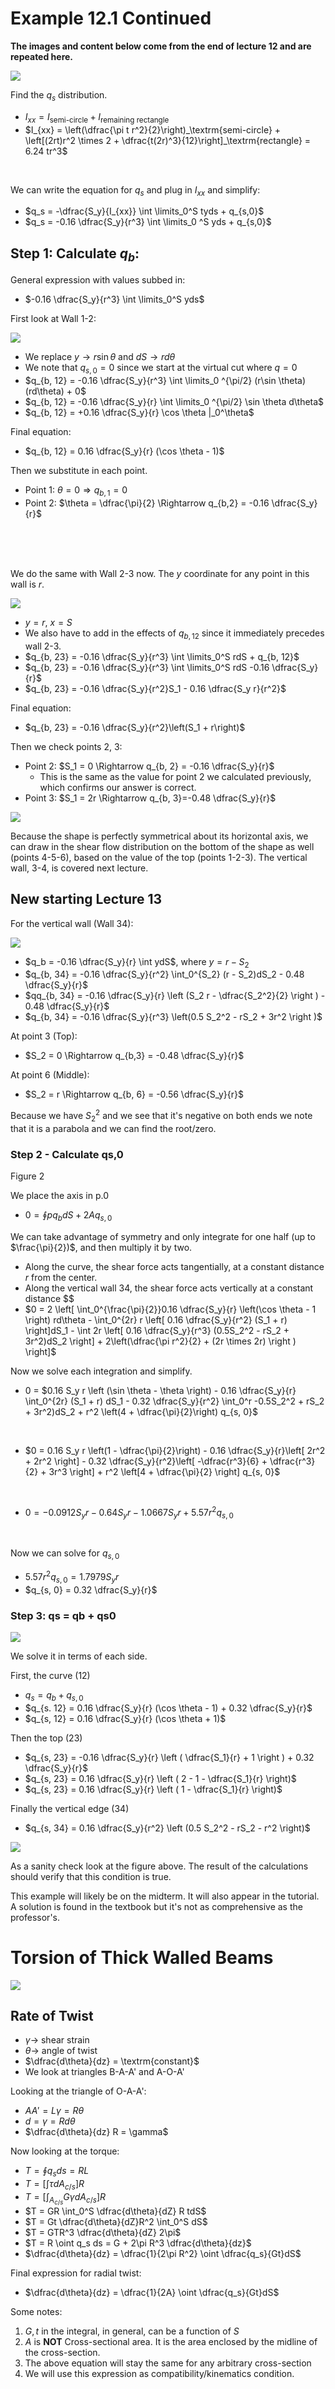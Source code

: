 
# Example 12.1 Continued

**The images and content below come from the end of lecture 12 and are repeated here.**

![](L12-3.png)

Find the $q_s$ distribution.
- $I_{xx} = I_\textrm{semi-circle} + I_\textrm{remaining rectangle}$
- $I_{xx} = \left(\dfrac{\pi t r^2}{2}\right)_\textrm{semi-circle} + \left[(2rt)r^2 \times 2 + \dfrac{t(2r)^3}{12}\right]_\textrm{rectangle} = 6.24 tr^3$ 

<br>

We can write the equation for $q_s$ and plug in $I_{xx}$ and simplify:
- $q_s = -\dfrac{S_y}{I_{xx}} \int \limits_0^S tyds + q_{s,0}$
- $q_s = -0.16 \dfrac{S_y}{r^3} \int \limits_0 ^S yds + q_{s,0}$

## Step 1: Calculate $q_b$:

General expression with values subbed in:
- $-0.16 \dfrac{S_y}{r^3} \int \limits_0^S yds$

First look at Wall 1-2:

![](L12-4.png)

- We replace $y \rightarrow r \sin \theta$ and $dS \rightarrow r d\theta$
- We note that $q_{s, 0} = 0$ since we start at the virtual cut where $q = 0$
- $q_{b, 12} = -0.16 \dfrac{S_y}{r^3} \int \limits_0 ^{\pi/2} (r\sin \theta) (rd\theta) + 0$
- $q_{b, 12} = -0.16 \dfrac{S_y}{r} \int \limits_0 ^{\pi/2} \sin \theta d\theta$
- $q_{b, 12} = +0.16 \dfrac{S_y}{r} \cos \theta |_0^\theta$

Final equation:
- $q_{b, 12} = 0.16 \dfrac{S_y}{r} (\cos \theta - 1)$

Then we substitute in each point.
- Point 1: $\theta = 0 \Rightarrow q_{b,1} = 0$
- Point 2: $\theta = \dfrac{\pi}{2} \Rightarrow q_{b,2} = -0.16 \dfrac{S_y}{r}$

<br> <br> <br>

We do the same with Wall 2-3 now. The $y$ coordinate for any point in this wall is $r$.

![](L12-5.png)

- $y = r$, $x = S$
- We also have to add in the effects of $q_{b,12}$ since it immediately precedes wall 2-3.
- $q_{b, 23} = -0.16 \dfrac{S_y}{r^3} \int \limits_0^S rdS + q_{b, 12}$
- $q_{b, 23} = -0.16 \dfrac{S_y}{r^3} \int \limits_0^S rdS -0.16 \dfrac{S_y}{r}$
- $q_{b, 23} = -0.16 \dfrac{S_y}{r^2}S_1 - 0.16 \dfrac{S_y r}{r^2}$

Final equation:
- $q_{b, 23} = -0.16 \dfrac{S_y}{r^2}\left(S_1 + r\right)$

Then we check points 2, 3:
- Point 2: $S_1 = 0 \Rightarrow q_{b, 2} = -0.16 \dfrac{S_y}{r}$
  - This is the same as the value for point 2 we calculated previously, which confirms our answer is correct.
- Point 3: $S_1 = 2r \Rightarrow q_{b, 3}=-0.48 \dfrac{S_y}{r}$

![](L12-6.png)

Because the shape is perfectly symmetrical about its horizontal axis, we can draw in the shear flow distribution on the bottom of the shape as well (points 4-5-6), based on the value of the top (points 1-2-3). The vertical wall, 3-4, is covered next lecture.


## New starting Lecture 13

For the vertical wall (Wall 34):

![](L13-1.png)

- $q_b = -0.16 \dfrac{S_y}{r} \int ydS$, where $y = r - S_2$
- $q_{b, 34} = -0.16 \dfrac{S_y}{r^2} \int_0^{S_2} (r - S_2)dS_2 - 0.48 \dfrac{S_y}{r}$
- $qq_{b, 34} = -0.16 \dfrac{S_y}{r} \left (S_2 r - \dfrac{S_2^2}{2}  \right ) - 0.48 \dfrac{S_y}{r}$
- $q_{b, 34} = -0.16 \dfrac{S_y}{r^3} \left(0.5 S_2^2 - rS_2 + 3r^2 \right )$

At point 3 (Top):
- $S_2 = 0 \Rightarrow q_{b,3} = -0.48 \dfrac{S_y}{r}$

At point 6 (Middle):
- $S_2 = r \Rightarrow q_{b, 6} = -0.56 \dfrac{S_y}{r}$

Because we have $S_2^2$ and we see that it's negative on both ends we note that it is a parabola and we can find the root/zero.

### Step 2 - Calculate qs,0

Figure 2

We place the axis in p.0
- $0 = \oint p q_b dS + 2A q_{s, 0}$

We can take advantage of symmetry and only integrate for one half (up to $\frac{\pi}{2})$, and then multiply it by two.
- Along the curve, the shear force acts tangentially, at a constant distance $r$ from the center.
- Along the vertical wall 34, the shear force acts vertically at a constant distance $$
- $0 = 2 \left[ \int_0^{\frac{\pi}{2}}0.16 \dfrac{S_y}{r} \left(\cos \theta - 1 \right) rd\theta -   \int_0^{2r} r \left[ 0.16 \dfrac{S_y}{r^2} (S_1 + r) \right]dS_1  - \int 2r \left[ 0.16 \dfrac{S_y}{r^3} (0.5S_2^2 - rS_2 + 3r^2)dS_2 \right] + 2\left(\dfrac{\pi r^2}{2} + (2r \times 2r) \right ) \right]$

Now we solve each integration and simplify.
- 0 = $0.16 S_y r \left (\sin \theta - \theta \right) - 0.16 \dfrac{S_y}{r} \int_0^{2r} (S_1 + r) dS_1 - 0.32 \dfrac{S_y}{r^2} \int_0^r -0.5S_2^2 + rS_2 + 3r^2)dS_2 + r^2 \left(4 + \dfrac{\pi}{2}\right) q_{s, 0}$

<br>

- $0 = 0.16 S_y r \left(1 - \dfrac{\pi}{2}\right) - 0.16 \dfrac{S_y}{r}\left[ 2r^2 + 2r^2 \right] - 0.32 \dfrac{S_y}{r^2}\left[ -\dfrac{r^3}{6} + \dfrac{r^3}{2} + 3r^3 \right] + r^2 \left[4 + \dfrac{\pi}{2} \right] q_{s, 0}$

<br>

- $0 = -0.0912S_y r - 0.64 S_y r - 1.0667 S_y r + 5.57r^2 q_{s, 0}$

<br>

Now we can solve for $q_{s, 0}$
- $5.57r^2 q_{s, 0} = 1.7979 S_y r$
- $q_{s, 0} = 0.32 \dfrac{S_y}{r}$

### Step 3: qs = qb + qs0

![](L13-2.png)

We solve it in terms of each side.

First, the curve (12)
- $q_s = q_b + q_{s, 0}$
- $q_{s. 12} = 0.16 \dfrac{S_y}{r} (\cos \theta - 1) + 0.32 \dfrac{S_y}{r}$
- $q_{s, 12} = 0.16 \dfrac{S_y}{r} (\cos \theta + 1)$

Then the top (23)
- $q_{s, 23} = -0.16 \dfrac{S_y}{r} \left ( \dfrac{S_1}{r} + 1 \right ) + 0.32 \dfrac{S_y}{r}$
- $q_{s, 23} = 0.16 \dfrac{S_y}{r} \left ( 2 - 1 - \dfrac{S_1}{r} \right)$
- $q_{s, 23} = 0.16 \dfrac{S_y}{r} \left ( 1 - \dfrac{S_1}{r} \right)$

Finally the vertical edge (34)
- $q_{s, 34} = 0.16 \dfrac{S_y}{r^2} \left (0.5 S_2^2 - rS_2 - r^2 \right)$

![](L13-3.png)

As a sanity check look at the figure above. The result of the calculations should verify that this condition is true.

This example will likely be on the midterm. It will also appear in the tutorial. A solution is found in the textbook but it's not as comprehensive as the professor's.


# Torsion of Thick Walled Beams

![](L13-4.png)

## Rate of Twist
- $\gamma \rightarrow$ shear strain
- $\theta \rightarrow$ angle of twist
- $\dfrac{d\theta}{dz} = \textrm{constant}$
- We look at triangles B-A-A' and A-O-A'

Looking at the triangle of O-A-A':
- $AA' = L\gamma = R\theta$
- $d = \gamma = R d\theta$
- $\dfrac{d\theta}{dz} R = \gamma$

Now looking at the torque:
- $T = \oint q_s ds = RL$
- $T = \left[ \int \tau dA_{c/s} \right] R$ 
- $T =\left[ \int_{A_{c/s}} G\gamma dA_{c/s} \right] R$
- $T = GR \int_0^S \dfrac{d\theta}{dZ} R tdS$
- $T = Gt \dfrac{d\theta}{dZ}R^2 \int_0^S dS$
- $T = GTR^3 \dfrac{d\theta}{dZ} 2\pi$  
- $T = R \oint q_s ds = G + 2\pi R^3 \dfrac{d\theta}{dz}$
- $\dfrac{d\theta}{dz} = \dfrac{1}{2\pi R^2} \oint \dfrac{q_s}{Gt}dS$

Final expression for radial twist:
- $\dfrac{d\theta}{dz} = \dfrac{1}{2A} \oint \dfrac{q_s}{Gt}dS$

Some notes:
1. $G, t$ in the integral, in general, can be a function of $S$
2. $A$ is **NOT** Cross-sectional area. It is the area enclosed by the midline of the cross-section.
3. The above equation will stay the same for any arbitrary cross-section
4. We will use this expression as compatibility/kinematics condition.